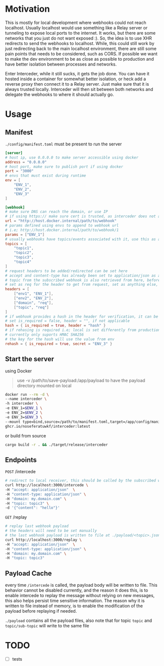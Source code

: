 # Motivation
This is mostly for local development where webhooks could not reach localhost. Usually localhost would use something like a Relay server or tunneling to expose local ports to the internet. It works, but there are some networks that you just do not want exposed :).
So, the idea is to use XHR redirects to send the webhooks to localhost. While, this could still work by just redirecting back to the main localhost environment, there are still some pain points that needs to be considered, such as CORS. If possible we want to make the dev environment to be
as close as possible to production and have better isolation between processes and networks.

Enter Interceder, while it still sucks, it gets the job done. You can have it hosted inside a container for somewhat better isolation, or heck add a reverse proxy then connect it to a Relay server. Just make sure
that it is always trusted locally. Interceder will then sit between both networks and delegate the webhooks to where it should actually go.

# Usage

## Manifest

`./config/manifest.toml` must be present to run the server
```toml
[server]
# host ip, use 0.0.0.0 to make server accessible using docker
address = "0.0.0.0"
# host port, make sure to publish port if using docker
port = "3000"
# envs that must exist during runtime
env = [
    "ENV_1",
    "ENV_2",
    "ENV_3"
]

[webhook]
# make sure DNS can reach the domain, or use IP
# if using https:// make sure cert is trusted, as interceder does not accept invalid certs
url = "http://host.docker.internal/path/to/webhook"
# params defined using envs to append to webhook url
# i.e; http://host.docker.internal/path/to/webhook/1
params = ["ENV_1"]
# usually webhooks have topics/events associated with it, use this as a filter
topics = [
    "topic1",
    "topic2",
    "topic3",
    "topic4"
]
# request headers to be added/redirected can be set here
# accept and content-type has already been set to application/json as an opionated config
# topic from the subscribed webhook is also retrieved from here, before comparing with the topics config
# set as req for the header to get from request, set as anything else, to set as env
headers = [
    ["env1", "ENV_1"],
    ["env2", "ENV_2"],
    ["domain", "req"],
    ["topic", "req"]
]
# if webhook provides a hash in the header for verification, it can be set here
# set is_required = false, header = "", if not applicable
hash = { is_required = true, header = "hash" }
# if rehasing is required i.e; local is set differently from production, it can be done here
# currently only suports HMAC SHA256
# the key for the hash will use the value from env
rehash = { is_required = true, secret = "ENV_3" }
```

## Start the server

using Docker
> use -v /path/to/save-payload:/app/payload to have the payload directory mounted on local
```bash
docker run --rm -d \
--name interceder \
-h interceder \
-e ENV_1=$ENV_1 \
-e ENV_2=$ENV_2 \
-e ENV_3=$ENV_3 \
--mount type=bind,source=/path/to/manifest.toml,target=/app/config/manifest.toml,readonly \
ghcr.io/noseferatuwkf/interceder:latest
```

or build from source
```bash
cargo build -r . && ./target/release/interceder
```

## Endpoints

`POST` /intercede
```bash
# redirect to local receiver, this should be called by the subscribed webhook
curl http://localhost:3000/intercede \
-H "accept: application/json"  \
-H "content-type: application/json" \
-H "domain: my.domain.com" \
-H "topic: topic3" \
-d '{"content": "hello"}'
```

`GET` /replay
```bash
# replay last webhook payload
# the headers will need to be set manually
# the last webhook payload is written to file at ./payload/<topic>.json and can be modified
curl http://localhost:3000/replay \
-H "accept: application/json"  \
-H "content-type: application/json" \
-H "domain: my.domain.com" \
-H "topic: topic3"
```

## Payload Cache

every time `/intercede` is called, the payload body will be written to file. This behavior cannot be disabled currently,
and the reason it does this, is to enable intercede to replay the message without relying on new messages, this
also helps persist time sensitive information. The reason why it is written to file instead of memory, is to
enable the modification of the payload before replaying if needed.

`./payload` contains all the payload files, also note that for topic `topic` and `topic/sub-topic` will write to the same file

# TODO
- [ ] tests
